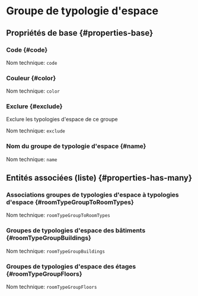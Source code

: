 # Groupe de typologie d'espace
<!--- THIS FILE IS GENERATED PLEASE DO NOT EDIT IT DIRECTLY --->



## Propriétés de base {#properties-base} ##

### Code {#code}



Nom technique: ```code```

### Couleur {#color}



Nom technique: ```color```

### Exclure {#exclude}

Exclure les typologies d'espace de ce groupe

Nom technique: ```exclude```

### Nom du groupe de typologie d'espace {#name}



Nom technique: ```name```




## Entités associées (liste) {#properties-has-many} ##

### Associations groupes de typologies d'espace à typologies d'espace {#roomTypeGroupToRoomTypes}



Nom technique: ```roomTypeGroupToRoomTypes```

### Groupes de typologies d'espace des bâtiments {#roomTypeGroupBuildings}



Nom technique: ```roomTypeGroupBuildings```

### Groupes de typologies d'espace des étages {#roomTypeGroupFloors}



Nom technique: ```roomTypeGroupFloors```




